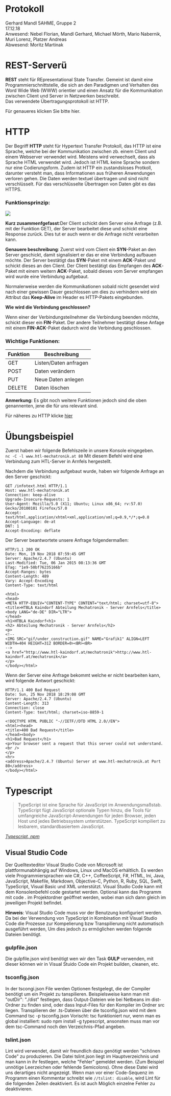 # Protokoll
Gerhard Mandl 
5AHME, Gruppe 2  
17.12.18  
Anwesend: Nebel Florian, Mandl Gerhard, Michael Mörth, Mario Nabernik, Muri Lorenz, Platzer Andreas  
Abwesend: Moritz Martinak  

# REST-Serverü
__REST__ steht für REpresentational State Transfer. Gemeint ist damit eine Programmierschnittstelle, die sich an den Paradigmen
und Verhalten des Word Wide Web (WWW) orientier und einen Ansatz für die Kommunikation zwischen Client und Server in Netzwerken
beschreibt.  
Das verwendete Übertragungsprotokoll ist HTTP.  

Für genaueres klicken Sie bitte hier.

# HTTP

Der Begriff __HTTP__ steht für Hypertext Transfer Protokoll, das HTTP ist eine Sprache, welche bei der Kommunikation zwischen
zb. einem Client und einem Webserver verwendet wird.
Meistens wird verwechselt, dass als Sprache HTML verwendet wird. Jedoch ist HTML keine Sprache sondern nur eine Codierungsform.
Zudem ist HTTP ein zustandsloses Protkoll, darunter versteht man, dass Informationen aus früheren Anwendungen verloren gehen.
Die Daten werden textuel übertragen und sind nicht verschlüsselt. Für das verschlüsselte Übertragen von Daten gibt es das HTTPS.

### __Funktionsprinzip__:  

![](https://github.com/HTLMechatronics/m14-5ahme-fivu/blob/mangem13/ServerClient.png)

__Kurz zusammenfgefasst__:Der Client schickt dem Server eine Anfrage (z.B. mit der Funktion GET), der Server bearbeitet diese und schickt eine Response zurück.
Dies tut er auch wenn er die Anfrage nicht verarbeiten kann.

__Genauere beschreibung__: Zuerst wird vom Client ein __SYN__-Paket an den Server geschickt, damit signalisiert er das er eine Verbindung aufbauen möchte. Der Server bestätigt das __SYN__-Paket mit einem __ACK__-Paket und schickt dieses an den Client. Der Client bestätigt das Empfangen des __ACK__-Paket mit einem weitern __ACK__-Paket, sobald dieses vom Server empfangen wird wurde eine Verbindung aufgebaut.

Normalerweise werden die Kommunikationen sobald nicht gesendet wird nach einer gewissen Dauer geschlossen um dies zu verhindern wird ein Attribut das __Keep-Alive__ im Header es HTTP-Pakets eingebunden.

__Wie wird die Verbindung geschlossen?__

Wenn einer der Verbindungsteilnehmer die Verbindung beenden möchte, schickt dieser ein __FIN__-Paket. Der andere Teilnehmer 
bestätigt diese Anfage mit einem __FIN-ACK__-Paket dadurch wird die Verbindung geschlossen.

### __Wichtige Funktionen:__  

| __Funktion__      | __Beschreibung__  |
| ------------- |-------------- |
| GET           | Listen/Daten anfragen |
| POST          | Daten verändern       |
| PUT           | Neue Daten anlegen    |
| DELETE        | Daten löschen         |

__Anmerkung:__ Es gibt noch weitere Funktionen jedoch sind die oben genannenten, jene die für uns relevant sind.

Für näheres zu HTTP klicke [hier](https://de.wikipedia.org/wiki/Hypertext_Transfer_Protocol)

# Übungsbeispiel
Zuerst haben wir folgende Befehlszeile in unsere Konsole eingegeben.  
`nc -C -l www.htl-mechatronik.at 80`
Mit diesem Befehl wird eine Verbindung zum HTL-Server in Arnfels hergestellt.  

Nachdem die Verbindung aufgebaut wurde, haben wir folgende Anfrage an den Server geschickt:
```
GET /infotext.html HTTP/1.1
Host: www.htl-mechatronik.at
Connection: keep-alive
Upgrade-Insecure-Requests: 1
User-Agent: Mozilla/5.0 (X11; Ubuntu; Linux x86_64; rv:57.0) Gecko/20100101 Firefox/57.0
Accept: text/html,application/xhtml+xml,application/xml;q=0.9,*/*;q=0.8
Accept-Language: de-at
DNT: 1
Accept-Encoding: deflate
```
Der Server beantwortete unsere Anfrage folgendermaßen:  
```
HTTP/1.1 200 OK
Date: Mon, 19 Nov 2018 07:59:45 GMT
Server: Apache/2.4.7 (Ubuntu)
Last-Modified: Tue, 06 Jan 2015 08:13:36 GMT
ETag: "1e9-50bf76235166b"
Accept-Ranges: bytes
Content-Length: 489
Vary: Accept-Encoding
Content-Type: text/html

<html>
<head>
<META HTTP-EQUIV="CONTENT-TYPE" CONTENT="text/html; charset=utf-8">
<title>HTBLA Kaindorf Abteilung Mechatronik - Server Arnfels</title>
<body LANG="de-DE" DIR="LTR">
</head>
<h1>HTBLA Kaindorf<h1>
<h2> Abteilung Mechatronik - Server Arnfels</h2>
<p>
<!--
<IMG SRC="gif/under_construction.gif" NAME="Grafik1" ALIGN=LEFT WIDTH=404 HEIGHT=312 BORDER=0><BR><BR>
-->
<a href="http://www.htl-kaindorf.at/mechatronik">http://www.htl-kaindorf.at/mechatronik</a>
</p>
</body></html>
```
Wenn der Server eine Anfrage bekommt welche er nicht bearbeiten kann, wird folgende Antwort geschickt:
```
HTTP/1.1 400 Bad Request
Date: Sun, 25 Nov 2018 18:29:08 GMT
Server: Apache/2.4.7 (Ubuntu)
Content-Length: 313
Connection: close
Content-Type: text/html; charset=iso-8859-1

<!DOCTYPE HTML PUBLIC "-//IETF//DTD HTML 2.0//EN">
<html><head>
<title>400 Bad Request</title>
</head><body>
<h1>Bad Request</h1>
<p>Your browser sent a request that this server could not understand.<br />
</p>
<hr>
<address>Apache/2.4.7 (Ubuntu) Server at www.htl-mechatronik.at Port 80</address>
</body></html>
```
# Typescript
>TypeScript ist eine Sprache für JavaScript im Anwendungsmaßstab. TypeScript fügt JavaScript optionale Typen hinzu, die Tools für umfangreiche JavaScript-Anwendungen für jeden Browser, jeden Host und jedes Betriebssystem unterstützen. TypeScript kompiliert zu lesbarem, standardbasiertem JavaScript.

*[Typescript, npm](https://www.npmjs.com/package/typescript)*

## Visual Studio Code
Der Quelltexteditor Visual Studio Code von Microsoft ist plattformunabhängig auf Windows, Linux und MacOS erhältlich. Es werden viele Programmiersprachen wie C#, C++, CoffeeScript, F#, HTML, Ini, Java, JavaScript, Makefile, Markdown, Objective-C, Python, R, Ruby, SQL, Swift, TypeScript, Visual Basic und XML unterstützt. Visual Studio Code kann mit dem Konsolenbefehl code gestartet werden. Optional kann das Programm mit code . im Projektordner geöffnet werden, wobei man sich dann gleich im jeweiligen Projekt befindet.

__Hinweis__: Visual Studio Code muss vor der Benutzung konfiguriert werden. Da bei der Verwendung von TypeScript in Kombination mit Visual Studio Code die Prozesse zur Kompelierung bzw Transpilierung nicht automatisch ausgeführt werden, Um dies jedoch zu ermöglichen werden folgende Dateien benötigt. 


### gulpfile.json
Die gulpfile.json wird benötigt wen wir den Task __GULP__ verwenden, mit dieser können wir in Visual Stuido Code ein Projekt builden, cleanen, etc.

### tsconfig.json
In der tscongi.json File werden Optionen festgelegt, die der Compiler benötigt um ein Projekt zu tanspilieren.
Beispielsweise kann man mit "outDir": "./dist" festlegen, dass Output-Dateien wie bei Netbeans im dist-Ordner zu finden sind, oder dass Input-Files für den Kompiler im Ordner src liegen. Transpilieren der .ts-Dateien über die tsconfig.json wird mit dem Command tsc -p tsconfig.json
Vorischt: tsc funktioniert nur, wenn man es global installiert: sudo npm install -g typescript, ansonsten muss man vor dem tsc-Command noch den Verzeichnis-Pfad angeben.

### tslint.json
Lint wird verwendet, damit wir freundlich dazu genötigt werden "schönen Code" zu produzieren. Die Datei tslint.json liegt im Hauptverzeichnis und man kann in ihr festlegen, welche "Fehler" gemeldet werden. (Zum Beispiel unnötige Leerzeichen oder fehlende Semicolons). Ohne diese Datei wird uns derartiges nicht angezeigt.
Wenn man vor einer Code-Sequenz im Programm einen Kommentar schreibt wie `//tslint: disable`, wird Lint für die folgenden Zeilen deaktiviert. Es ist auch Möglich einzelne Fehler zu deaktivieren.
